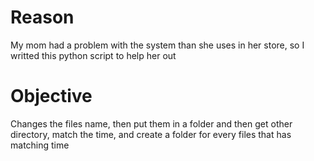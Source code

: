 # Reason
My mom had a problem with the system than she uses in her store, so I writted this python script to help her out

# Objective
Changes the files name, then put them in a folder and then get other directory, match the time, and create a folder for every files that has matching time
